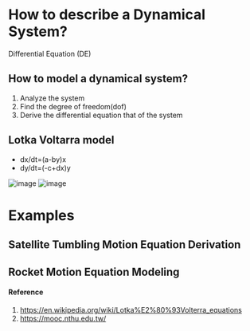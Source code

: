 # How to describe a Dynamical System?
Differential Equation (DE)
## How to model a dynamical system?
1. Analyze the system
2. Find the degree of freedom(dof)
3. Derive the differential equation that of the system

## Lotka Voltarra model
- dx/dt=(a-by)x
- dy/dt=(-c+dx)y

![image](https://user-images.githubusercontent.com/45451908/174755507-ab30ea5f-b1be-4228-834d-b4d6f46a5939.png)
![image](https://user-images.githubusercontent.com/45451908/174756351-4e8a5a15-2cdb-4205-87c3-636982103a17.png)

# Examples
## Satellite Tumbling Motion Equation Derivation

## Rocket Motion Equation Modeling


#### Reference
1. https://en.wikipedia.org/wiki/Lotka%E2%80%93Volterra_equations
2. https://mooc.nthu.edu.tw/

